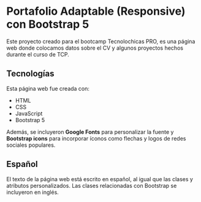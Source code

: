 # Portafolio Adaptable (Responsive) con Bootstrap 5

Este proyecto creado para el bootcamp Tecnolochicas PRO, es una página web donde colocamos datos sobre el CV y algunos proyectos hechos durante el curso de TCP. 


## Tecnologías

Esta página web fue creada con:

* HTML
* CSS
* JavaScript 
* Bootstrap 5

Además, se incluyeron **Google Fonts** para personalizar la fuente y **Bootstrap icons** para incorporar íconos como flechas y logos de redes sociales populares. 

## Español

El texto de la página web está escrito en español, al igual que las clases y atributos personalizados. Las clases relacionadas con Bootstrap se incluyeron en inglés.




